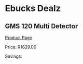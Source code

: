 
# Ebucks Dealz
## GMS 120 Multi Detector
[Product Page](https://www.ebucks.com/web/shop/productSelected.do?prodId=1169666389&catId=370101825)

Price: R1639.00

Savings: 


	